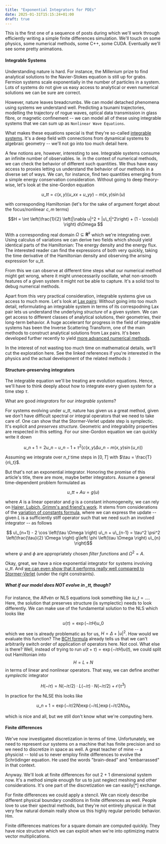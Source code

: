 ```yaml
---
title: "Exponential Integrators for PDEs"
date: 2025-01-31T15:15:24+01:00
draft: true
---
```


This is the first one of a sequence of posts during which we'll work through
efficiently writing a simple finite differences simulation. We'll touch on some physics,
some numerical methods, some C++, some CUDA. Eventually we'll see some pretty animations.


#### Integrable Systems

Understanding nature is hard. For instance, the Millenium prize to find analytical solutions
to the Navier-Stokes equation is still up for grabs. Fermion systems scale exponentially
in the number of particles in a system. Lots of systems do not give us easy access to 
analytical or even numerical solutions we can be sure are correct.

However, nature leaves breadcrumbs. We can model detached phenomena using systems we
understand well. Predicting a tsunami trajectories, modelling the trajectory of rogue waves, optical 
data transmission in glass fibre, or magnetic confinement -- we can model all of these
using integrable systems that we can sum up as `Nonlinear Wave Equations`.

What makes these equations special is that they're so-called [integrable
systems](https://en.wikipedia.org/wiki/Integrable_system). It's a deep field with connections
from dynamical systems to algebraic geometry -- we'll not go into too much detail here.

A few notions are, however, interesting to see.
Integrable systems consume an infinite number of observables. Ie. in the context of numerical
methods, we can check the behavior of different such quantities. We thus have easy access to
proxies letting us understand the behavior of our methods in a diverse set of ways.
We can, for instance, find two quantities emerging from a simple energy conservation
consideration. Without going to deep theory-wise, let's look at the sine-Gordon equation

$$u\_{tt} = c(x, y) \left(u\_{xx} + u\_{yy}\right) - m(x, y) \sin(u)$$

with corresponding Hamiltonian (let's for the sake of argument forget about the focus/nonlinear $c, m$ terms)

$$H = \int \left(\frac{1}{2} \left(|\nabla u|^2 + |u\_t|^2\right) + (1 - \cos(u)) \right) d\Omega $$

With a corresponding real domain $\Omega \subseteq \mathbf{R}^{k}$ which we're integrating over.
Using calculus of variations we can derive two fields which should yield identical parts
of the Hamiltonian: The energy density and the energy flux. The interested reader can find the expressions
of both very quickly, taking the time derivative of the Hamiltonian density and observing the arising
expression for $u\_{tt}$.

From this we can observe at different time steps what our numerical method might get wrong, where it
might unnecessarily oscillate, what non-smooth features of a given system it might not be able to capture.
It's a solid tool to debug numerical methods.

Apart from this very practical consideration, integrable systems give us access to much more.
Let's look at [Lax pairs](https://en.wikipedia.org/wiki/Lax_pair): Without going into too much detail,
reformulating an integrable system in terms of its correspodning Lax pair lets us understand the
underlying _structure_ of a given system. We can get access to different classes of analytical
solutions, their geometries, their long-term behavior. A huge accelerant for progress in the field
of integrable systems has been the Inverse Scattering Transform, one of the main methods to 
construct analytical solutions from Lax pairs. It's been developed further recently to yield
[more advanced numerical methods](https://arxiv.org/abs/2312.11780).

In the interest of not wasting too much time on mathematical details, we'll cut the exploration here. See the linked
references if you're interested in the physics and the actual development of the related methods :)

#### Structure-preserving integrators
The integrable equation we'll be treating are evolution equations. Hence, we'll have to think deeply about
how to integrate every given system for a time step $\tau$.

What are good _integrators_ for our _integrable systems_?

For systems evolving under $u\_{tt}$, nature has given us a great method, given we don't have difficult spectral
or integral operators that we need to take care of. One can show that the Stormer-Verlet update step is
symplectic. It's explicit and _preserves structure_. Geometric and integrability properties are respected in this
setting. For our sine-Gordon equation we can quickly write it down

$$u\_{n+1} = 2 u\_n - u\_{n-1} + \tau^2 \left( c(x, y) \Delta u\_{n} - m(x, y) \sin(u\_{n}) \right)$$

Assuming we integrate over $n\_t$ time steps in $[0,T]$ with $\tau = \frac{T}{n\_t}$.

But that's not an exponential integrator. Honoring the promise of this article's title,
there are more, maybe better integrators. Assume a general time-dependent problem formulated as

$$u\_{tt} + A u = g\left(u\right)$$

where $A$ is a linear operator and $g$ is a constant inhomogeneity, we can rely on [Hairer, Lubich, Grimm's and
friend's work](). It stems from considerations of the [variation of constants
formula](https://en.wikipedia.org/wiki/Variation_of_parameters), where we can express the update -- given
$L$ is a sufficiently stiff operator such that we need such an involved integrator -- as follows

$$ u\_{n+1} - 2 \cos \left(\tau \Omega \right) u\_n  + u\_{n-1} = \tau^2 \psi^2 \left(\frac{\tau}{2} \Omega \right)
g\left( \phi \left(\tau \Omega \right) u\_{n} \right)$$

where $\psi$ and $\phi$ are appropriately chosen _filter functions_ and $\Omega^2= A$.

Okay, great, we have a nice exponential integrator for systems involving $u\_{tt}$. And [we can even show that it
performs really well compared to Stormer-Verlet]() (under the right constraints).


##### What if our model does NOT evolve in $\_{tt}$, though?


For instance, the Alfvén or NLS equations look something like $i u\_t = ...$. Here, the solution that preserves
structure (is symplectic) needs to look differently. We can make use of the fundamental solution to the NLS which
looks like

$$u(\tau) = \exp\left(-i \tau H\right) u\_0$$

which we see is already problematic as for us, $H = \Delta + |u|^2$. How would we evaluate this function?
The [BCH formula](https://en.wikipedia.org/wiki/Baker%E2%80%93Campbell%E2%80%93Hausdorff_formula) already tells us
that we can't arbitrarily switch order of application of operators here. Not cool. What else is there? Well,
instead of trying to run $u(t + \tau) = \exp\left(-i \tau H\right) u(t)$, we could split out Hamiltonian into
$$H = L + N$$ in terms of linear and nonlinear operators. That way, we can define another _symplectic_ integrator

$$H(-i\tau) = N(-i\tau/2) \cdot L(-i\tau) \cdot N(-i\tau/2) + \mathcal{O} \left(\tau^3\right)$$

In practice for the NLSE this looks like

$$u\_{n+1} = \exp(-i \tau/2 N) \exp(-i \tau L) \exp(-i \tau/2 N) u_{n}$$

which is nice and all, but we still don't know what we're computing here.

#### Finite differences
We've now investigated discretization in terms of time. Unfortunately, we need to represent our systems on a machine
that has finite precision and so we need to discretize in space as well. A great teacher of mine -- a physicist --
told us to never employ finite differences to evolve the Schrödinger equation. He used the words "brain-dead" and
"embarrassed" in that context.


Anyway. We'll look at finite differences for out 2 + 1 dimensional system now. It's a method simple enough for us
to just neglect meshing and other considerations. It's one part of the discretization we can easily[\*] exchange.


For finite differences we could apply a stencil. We can nicely describe different physical boundary conditions
in finite differences as well. People love to use their spectral methods, but they're not entirely physical in
that very few natural domain really show us this highly regular periodic behavior. Hm.


Finite differences matrices for a square domain are computed quickly. They have nice structure which we can exploit
when we're into optimizing matrix vector multiplications.



